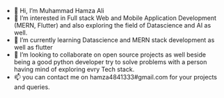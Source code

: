 - 👋 Hi, I’m Muhammad Hamza Ali
- 👀 I’m interested in Full stack Web and Mobile Application Development (MERN, Flutter) and also exploring the field of Datascience and AI as well.
- 🌱 I’m currently learning Datascience and MERN stack development as well as flutter 
- 💞️ I’m looking to collaborate on open source projects as well beside being a good python developer try to solve problems with a person having mind of exploring evry Tech stack.
- 📫 you can contact me on hamza4841333#gmail.com for your projects and queries.

<!---
mhamza-ali/mhamza-ali is a ✨ special ✨ repository because its `README.md` (this file) appears on your GitHub profile.
You can click the Preview link to take a look at your changes.
--->
